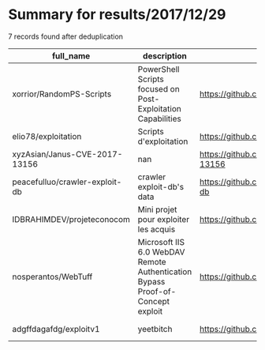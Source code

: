 
# Summary for results/2017/12/29
    
7 records found after deduplication

| full_name | description | html_url | matched_list | matched_count | pushed_at | size | stargazers_count | language | forks_count |
|--------------------------------|--------------------------------------------------------------------------------|---------------------------------------------------|----------------|-----------------|---------------------------|--------|--------------------|------------|---------------|
| xorrior/RandomPS-Scripts | PowerShell Scripts focused on Post-Exploitation Capabilities | https://github.com/xorrior/RandomPS-Scripts | ['exploit'] | 1 | 2017-12-29 17:16:42+00:00 | 5684 | 295 | PowerShell | 95 |
| elio78/exploitation | Scripts d'exploitation | https://github.com/elio78/exploitation | ['exploit'] | 1 | 2017-12-29 06:34:25+00:00 | 23 | 0 | Perl | 0 |
| xyzAsian/Janus-CVE-2017-13156 | nan | https://github.com/xyzAsian/Janus-CVE-2017-13156 | ['cve-2'] | 1 | 2017-12-29 08:01:10+00:00 | 96040 | 11 | Java | 3 |
| peacefulluo/crawler-exploit-db | crawler exploit-db's data | https://github.com/peacefulluo/crawler-exploit-db | ['exploit'] | 1 | 2017-12-29 07:56:50+00:00 | 4 | 0 | Python | 0 |
| IDBRAHIMDEV/projeteconocom | Mini projet pour exploiter les acquis | https://github.com/IDBRAHIMDEV/projeteconocom | ['exploit'] | 1 | 2017-12-29 11:52:02+00:00 | 8483 | 0 | | 0 |
| nosperantos/WebTuff | Microsoft IIS 6.0 WebDAV Remote Authentication Bypass Proof-of-Concept exploit | https://github.com/nosperantos/WebTuff | ['exploit'] | 1 | 2017-12-29 17:17:31+00:00 | 2461 | 1 | Python | 2 |
| adgffdagafdg/exploitv1 | yeetbitch | https://github.com/adgffdagafdg/exploitv1 | ['exploit'] | 1 | 2017-12-29 23:28:22+00:00 | 0 | 0 | | 0 |
